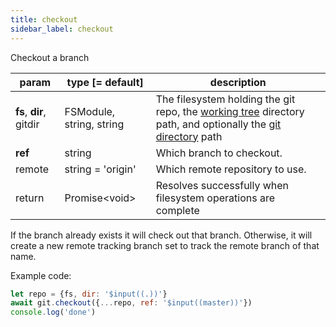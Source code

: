 ```yaml
---
title: checkout
sidebar_label: checkout
---
```


Checkout a branch

| param                   | type [= default]         | description                                                                                                                                         |
| ----------------------- | ------------------------ | --------------------------------------------------------------------------------------------------------------------------------------------------- |
| **fs**, **dir**, gitdir | FSModule, string, string | The filesystem holding the git repo, the [working tree](dir-vs-gitdir.md) directory path, and optionally the [git directory](dir-vs-gitdir.md) path |
| **ref**                 | string                   | Which branch to checkout.                                                                                                                           |
| remote                  | string = 'origin'        | Which remote repository to use.                                                                                                                     |
| return                  | Promise\<void\>          | Resolves successfully when filesystem operations are complete                                                                                       |

If the branch already exists it will check out that branch. Otherwise, it will create a new remote tracking branch set to track the remote branch of that name.

Example code:

```js live
let repo = {fs, dir: '$input((.))'}
await git.checkout({...repo, ref: '$input((master))'})
console.log('done')
```